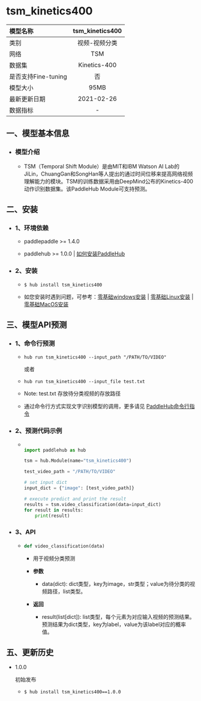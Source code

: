 # tsm_kinetics400

|模型名称|tsm_kinetics400|
| :--- | :---: | 
|类别|视频-视频分类|
|网络|TSM|
|数据集|Kinetics-400|
|是否支持Fine-tuning|否|
|模型大小|95MB|
|最新更新日期|2021-02-26|
|数据指标|-|



## 一、模型基本信息

- ### 模型介绍

  - TSM（Temporal Shift Module）是由MIT和IBM Watson AI Lab的JiLin，ChuangGan和SongHan等人提出的通过时间位移来提高网络视频理解能力的模块。TSM的训练数据采用由DeepMind公布的Kinetics-400动作识别数据集。该PaddleHub Module可支持预测。



## 二、安装

- ### 1、环境依赖  

  - paddlepaddle >= 1.4.0
  
  - paddlehub >= 1.0.0    | [如何安装PaddleHub](../../../../docs/docs_ch/get_start/installation.rst)

- ### 2、安装

  - ```shell
    $ hub install tsm_kinetics400
    ```
  - 如您安装时遇到问题，可参考：[零基础windows安装](../../../../docs/docs_ch/get_start/windows_quickstart.md)
 | [零基础Linux安装](../../../../docs/docs_ch/get_start/linux_quickstart.md) | [零基础MacOS安装](../../../../docs/docs_ch/get_start/mac_quickstart.md)




## 三、模型API预测

- ### 1、命令行预测

  - ```shell
    hub run tsm_kinetics400 --input_path "/PATH/TO/VIDEO"
    ```
    
    或者
    
  - ```shell
    hub run tsm_kinetics400 --input_file test.txt 
    ```    
    
  - Note: test.txt 存放待分类视频的存放路径


  - 通过命令行方式实现文字识别模型的调用，更多请见 [PaddleHub命令行指令](../../../../docs/docs_ch/tutorial/cmd_usage.rst)

- ### 2、预测代码示例

  - ```python

    import paddlehub as hub

    tsm = hub.Module(name="tsm_kinetics400")

    test_video_path = "/PATH/TO/VIDEO"

    # set input dict
    input_dict = {"image": [test_video_path]}

    # execute predict and print the result
    results = tsm.video_classification(data=input_dict)
    for result in results:
        print(result)
    ```
    
- ### 3、API

  - ```python
    def video_classification(data)
    ```    

    - 用于视频分类预测
    
    - **参数**

      - data(dict): dict类型，key为image，str类型；value为待分类的视频路径，list类型。


    - **返回**

      - result(list\[dict\]): list类型，每个元素为对应输入视频的预测结果。预测结果为dict类型，key为label，value为该label对应的概率值。


## 五、更新历史

* 1.0.0

  初始发布
  
  - ```shell
    $ hub install tsm_kinetics400==1.0.0
    ```
